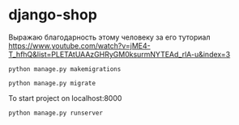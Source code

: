 # django-shop
Выражаю благодарность этому человеку за его туториал https://www.youtube.com/watch?v=jME4-T_hfhQ&list=PLETAtUAAzGHRyGM0ksurmNYTEAd_rlA-u&index=3


```
python manage.py makemigrations
```


```
python manage.py migrate
```

To start project on localhost:8000
```
python manage.py runserver
```
